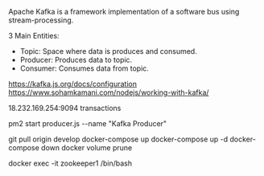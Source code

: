 
Apache Kafka is a framework implementation of a software bus using stream-processing.

3 Main Entities:
  - Topic: Space where data is produces and consumed.
  - Producer: Produces data to topic.
  - Consumer: Consumes data from topic.


https://kafka.js.org/docs/configuration
https://www.sohamkamani.com/nodejs/working-with-kafka/


18.232.169.254:9094
transactions

pm2 start producer.js --name "Kafka Producer"

git pull origin develop
docker-compose up
docker-compose up -d
docker-compose down
docker volume prune

docker exec -it zookeeper1 /bin/bash